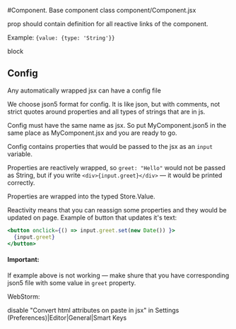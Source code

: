 #Component.
Base component class component/Component.jsx

prop should contain definition for all reactive links of the component. 

Example: ```{value: {type: 'String'}}```


block


## Config
Any automatically wrapped jsx can have a config file

We choose json5 format for config. It is like json, but with comments, not strict quotes around properties and all types of strings that are in js.

Config must have the same name as jsx. So put MyComponent.json5 in the same place as MyComponent.jsx and you are ready to go.


Config contains properties that would be passed to the jsx as an `input` variable.

Properties are reactively wrapped, so `greet: "Hello"` would not be passed as String, but if you write `<div>{input.greet}</div>` — it would be printed correctly.

Properties are wrapped into the typed Store.Value.

Reactivity means that you can reassign some properties and they would be updated on page. Example of button that updates it's text:
```jsx
<button onclick={() => input.greet.set(new Date()) }>
  {input.greet}
</button>
```

#### Important:
If example above is not working — make shure that you have corresponding json5 file with some value in `greet` property.




WebStorm:

disable "Convert html attributes on paste in jsx" in Settings (Preferences)|Editor|General|Smart Keys